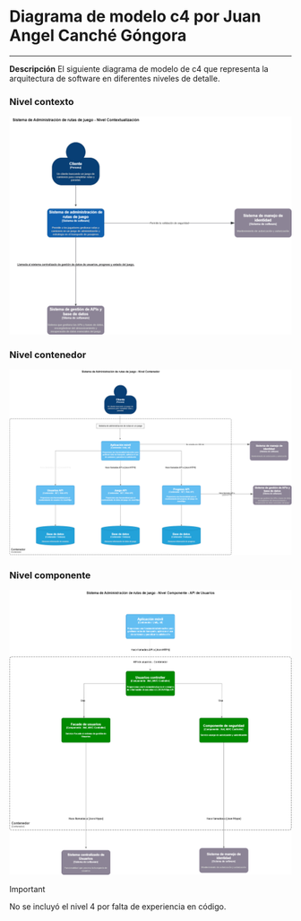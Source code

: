 # Diagrama de modelo c4 por Juan Angel Canché Góngora

---
**Descripción**
El siguiente diagrama de modelo de c4 que representa la arquitectura de software en diferentes niveles de detalle.

### Nivel contexto
![Diagrama c4 contexto](/images/modeloC4/c4_Juan_canche/modeloc4ContextoCanche.png)

### Nivel contenedor
![Diagrama c4 contexto](/images/modeloC4/c4_Juan_canche/modeloc4ContenedorCanche.png)

### Nivel componente
![Diagrama c4 contexto](/images/modeloC4/c4_Juan_canche/modeloc4ComponenteCanche.png)


> [!IMPORTANT]  
> No se incluyó el nivel 4 por falta de experiencia en código.